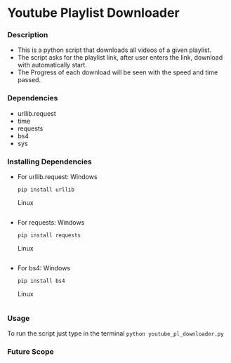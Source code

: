 # Youtube Playlist Downloader

### Description	
- This is a python script that downloads all videos of a given playlist.
- The script asks for the playlist link, after user enters the link, download with automatically start.
- The Progress of each download will be seen with the speed and time passed.

### Dependencies
- urllib.request
- time
- requests
- bs4
- sys

### Installing Dependencies
- For urllib.request: 
	Windows
	```
	pip install urllib
	```
	Linux
	```
	```
- For requests: 
	Windows
	```
	pip install requests
	```
	Linux
	```
	```
- For bs4: 
	Windows
	```
	pip install bs4
	```
	Linux
	```
	```

### Usage
To run the script just type in the terminal
	```
	python youtube_pl_downloader.py
	```

### Future Scope
